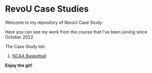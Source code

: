 # RevoU Case Studies

Welcome to my repository of RevoU Case Study.

Here you can see my work from the course that I've been joining since October 2022.

The Case Study list:
1. [NCAA Basketball](revou_casestudies/ncaa_basketball)

**Enjoy the git!**
